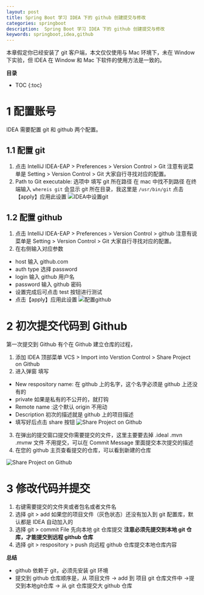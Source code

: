 ```yaml
---
layout: post
title: Spring Boot 学习 IDEA 下的 github 创建提交与修改
categories: springboot
description:  Spring Boot 学习 IDEA 下的 github 创建提交与修改
keywords: springboot,idea,github
---
```


本章假定你已经安装了 git 客户端，本文仅仅使用与 Mac 环境下，未在 Window下实验，但 IDEA 在 Window 和 Mac 下软件的使用方法是一致的。 


**目录**

* TOC
{:toc}


# 1 配置账号
IDEA 需要配置 git 和 github 两个配置。
## 1.1 配置 git
1. 点击 IntelliJ IDEA-EAP > Preferences > Version Control > Git 注意有说菜单是 Setting > Version Control > Git 大家自行寻找对应的配置。
2. Path to Git executable: 选项中 填写 git 所在路径
在 mac 中找不到路径 在终端输入 `whereis git` 会显示 git 所在目录，我这里是 `/usr/bin/git` 点击【apply】应用此设置
![IDEA中设置git](https://www.cnblogs.com/images/cnblogs_com/fishpro/1453719/o_github0.png)

## 1.2 配置 github
1. 点击 IntelliJ IDEA-EAP > Preferences > Version Control > github 注意有说菜单是 Setting > Version Control > Git 大家自行寻找对应的配置。
2. 在右侧输入对应参数
- host 输入 github.com
- auth type 选择 password
- login 输入 github 用户名
- password 输入 github 密码
- 设置完成后可点击 test 按钮进行测试
- 点击【apply】应用此设置
![配置github](https://www.cnblogs.com/images/cnblogs_com/fishpro/1453719/o_github1.png)

# 2 初次提交代码到 Github
第一次提交到 Github 有个在 Github 建立仓库的过程，
1. 添加 IDEA 顶部菜单 VCS > Import into Verstion Control > Share Project on Github
2. 进入弹窗 填写
- New respository name: 在 github 上的名字，这个名字必须是 github 上还没有的
- private 如果是私有的不公开的，就打钩
- Remote name :这个默认 origin 不用动
- Description 初次的描述就是 github 上的项目描述
- 填写好后点击 share 按钮
![Share Project on Github](https://www.cnblogs.com/images/cnblogs_com/fishpro/1453719/o_github2.png)
3. 在弹出的提交窗口提交你需要提交的文件，这里主要要去掉 .ideal .mvn .mvnw 文件 不用提交，可以在 Commit Message 里面提交本次提交的描述
4. 在您的 github 主页查看提交的仓库，可以看到新建的仓库

![Share Project on Github](https://www.cnblogs.com/images/cnblogs_com/fishpro/1453719/o_github3.png)


# 3 修改代码并提交
1. 右键需要提交的文件夹或者包名或者文件名
2. 选择 git > add 如果您的项目文件（灰色状态）还没有加入到 git 配置库，默认都是 IDEA 自动加入的
3. 选择 git > commit File 先向本地 git 仓库提交 **注意必须先提交到本地 git 仓库，才能提交到远程 github 仓库**
4. 选择 git > respository > push 向远程 github 仓库提交本地仓库内容

**总结**
- github 依赖于 git，必须先安装 git 环境
- 提交到 github 仓库顺序是，从 项目文件 -> add 到 项目 git 仓库文件中 ->提交到本地git仓库 -> 从 git 仓库提交大 github 仓库
